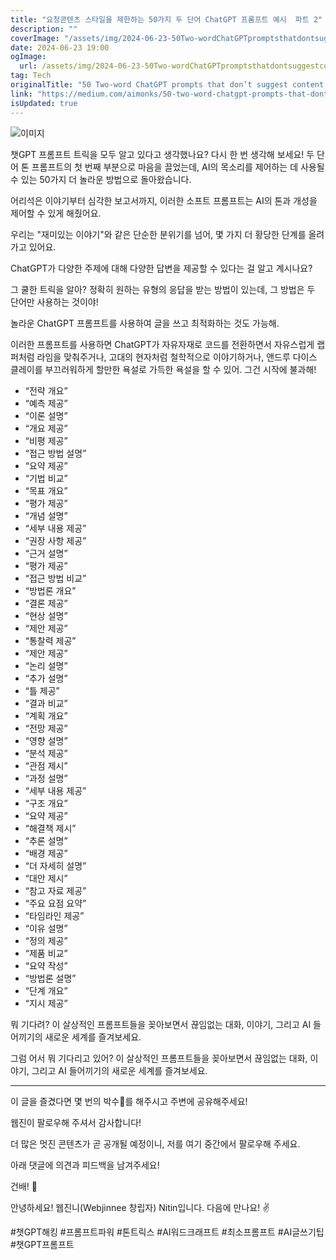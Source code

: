 ```yaml
---
title: "요청콘텐츠 스타일을 제한하는 50가지 두 단어 ChatGPT 프롬프트 예시  파트 2"
description: ""
coverImage: "/assets/img/2024-06-23-50Two-wordChatGPTpromptsthatdontsuggestcontentbutlimittheRequestStyleofContentPart-2_0.png"
date: 2024-06-23 19:00
ogImage:
  url: /assets/img/2024-06-23-50Two-wordChatGPTpromptsthatdontsuggestcontentbutlimittheRequestStyleofContentPart-2_0.png
tag: Tech
originalTitle: "50 Two-word ChatGPT prompts that don’t suggest content but limit the Request + Style of Content (Part -2)"
link: "https://medium.com/aimonks/50-two-word-chatgpt-prompts-that-dont-suggest-content-but-limit-the-request-style-of-content-3625ff22c795"
isUpdated: true
---
```


![이미지](/assets/img/2024-06-23-50Two-wordChatGPTpromptsthatdontsuggestcontentbutlimittheRequestStyleofContentPart-2_0.png)

챗GPT 프롬프트 트릭을 모두 알고 있다고 생각했나요? 다시 한 번 생각해 보세요! 두 단어 톤 프롬프트의 첫 번째 부분으로 마음을 끌었는데, AI의 목소리를 제어하는 데 사용될 수 있는 50가지 더 놀라운 방법으로 돌아왔습니다.

어리석은 이야기부터 심각한 보고서까지, 이러한 소프트 프롬프트는 AI의 톤과 개성을 제어할 수 있게 해줬어요.

우리는 "재미있는 이야기"와 같은 단순한 분위기를 넘어, 몇 가지 더 황당한 단계를 올려가고 있어요.

<div class="content-ad"></div>

ChatGPT가 다양한 주제에 대해 다양한 답변을 제공할 수 있다는 걸 알고 계시나요?

그 쿨한 트릭을 알아? 정확히 원하는 유형의 응답을 받는 방법이 있는데, 그 방법은 두 단어만 사용하는 것이야!

놀라운 ChatGPT 프롬프트를 사용하여 글을 쓰고 최적화하는 것도 가능해.

이러한 프롬프트를 사용하면 ChatGPT가 자유자재로 코드를 전환하면서 자유스럽게 랩퍼처럼 라임을 맞춰주거나, 고대의 현자처럼 철학적으로 이야기하거나, 앤드루 다이스 클레이를 부끄러워하게 할만한 욕설로 가득한 욕설을 할 수 있어. 그건 시작에 불과해!

<div class="content-ad"></div>

- “전략 개요”
- “예측 제공”
- “이론 설명”
- “개요 제공”
- “비평 제공”
- “접근 방법 설명”
- “요약 제공”
- “기법 비교”
- “목표 개요”
- “평가 제공”
- “개념 설명”
- “세부 내용 제공”
- “권장 사항 제공”
- “근거 설명”
- “평가 제공”
- “접근 방법 비교”
- “방법론 개요”
- “결론 제공”
- “현상 설명”
- “제안 제공”
- “통찰력 제공”
- “제안 제공”
- “논리 설명”
- “추가 설명”
- “틀 제공”
- “결과 비교”
- “계획 개요”
- “전망 제공”
- “영향 설명”
- “분석 제공”
- “관점 제시”
- “과정 설명”
- “세부 내용 제공”
- “구조 개요”
- “요약 제공”
- “해결책 제시”
- “추론 설명”
- “배경 제공”
- “더 자세히 설명”
- “대안 제시”
- “참고 자료 제공”
- “주요 요점 요약”
- “타임라인 제공”
- “이유 설명”
- “정의 제공”
- “제품 비교”
- “요약 작성”
- “방법론 설명”
- “단계 개요”
- “지시 제공”

<div class="content-ad"></div>

뭐 기다려? 이 살상적인 프롬프트들을 꽂아보면서 끊임없는 대화, 이야기, 그리고 AI 들어끼기의 새로운 세계를 즐겨보세요.

그럼 어서 뭐 기다리고 있어? 이 살상적인 프롬프트들을 꽂아보면서 끊임없는 대화, 이야기, 그리고 AI 들어끼기의 새로운 세계를 즐겨보세요.

---

이 글을 즐겼다면 몇 번의 박수👏를 해주시고 주변에 공유해주세요!

<div class="content-ad"></div>

웹진이 팔로우해 주셔서 감사합니다!

더 많은 멋진 콘텐츠가 곧 공개될 예정이니, 저를 여기 중간에서 팔로우해 주세요.

아래 댓글에 의견과 피드백을 남겨주세요!

건배! 🥂

<div class="content-ad"></div>

안녕하세요! 웹진니(Webjinnee 창립자) Nitin입니다. 다음에 만나요! ✌️

#챗GPT해킹 #프롬프트파워 #톤트릭스 #AI워드크래프트 #최소프롬프트 #AI글쓰기팁 #챗GPT프롬프트
